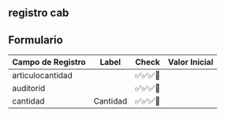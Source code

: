 ## registro cab

## Formulario

| Campo de Registro | Label    | Check    | Valor Inicial |
| ----------------- | -------- | -------- | ------------- |
| articulocantidad  |          | ✅✅✅🔲 |               |
| auditorid         |          | ✅✅✅🔲 |               |
| cantidad          | Cantidad | ✅✅✅🔲 |               |
